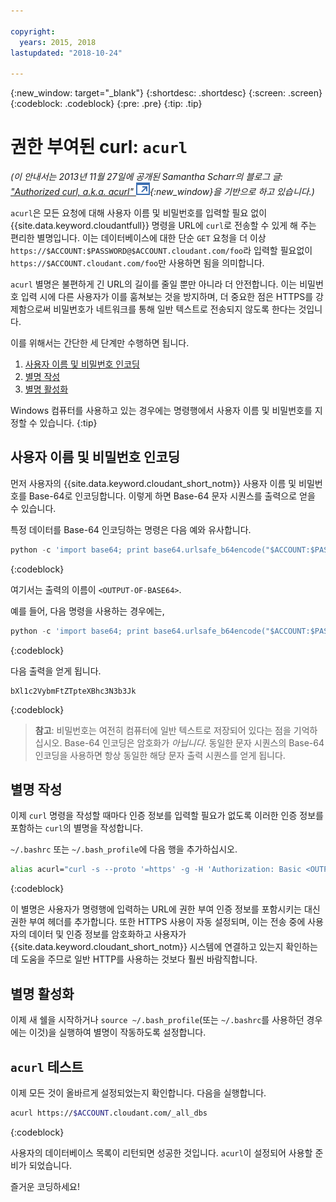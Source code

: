 ```yaml
---

copyright:
  years: 2015, 2018
lastupdated: "2018-10-24"

---
```


{:new_window: target="_blank"}
{:shortdesc: .shortdesc}
{:screen: .screen}
{:codeblock: .codeblock}
{:pre: .pre}
{:tip: .tip}

<!-- Acrolinx: 2017-05-10 -->

# 권한 부여된 curl: `acurl`

_(이 안내서는 2013년 11월 27일에 공개된 Samantha Scharr의 블로그 글: [
"Authorized curl, a.k.a. acurl" ![외부 링크 아이콘](../images/launch-glyph.svg "외부 링크 아이콘")](https://cloudant.com/blog/authorized-curl-a-k-a-acurl/){:new_window}을
기반으로 하고 있습니다.)_

`acurl`은 모든 요청에 대해 사용자 이름 및 비밀번호를 입력할 필요 없이
{{site.data.keyword.cloudantfull}} 명령을 URL에 `curl`로 전송할 수 있게 해 주는 편리한 별명입니다.
이는 데이터베이스에 대한 단순 `GET` 요청을 더 이상 `https://$ACCOUNT:$PASSWORD@$ACCOUNT.cloudant.com/foo`라 입력할 필요없이
`https://$ACCOUNT.cloudant.com/foo`만 사용하면 됨을 의미합니다.

`acurl` 별명은 불편하게 긴 URL의 길이를 줄일 뿐만 아니라 더 안전합니다.
이는 비밀번호 입력 시에 다른 사용자가 이를 훔쳐보는 것을 방지하며, 더 중요한 점은
HTTPS를 강제함으로써 비밀번호가 네트워크를 통해 일반 텍스트로 전송되지 않도록 한다는 것입니다.

이를 위해서는 간단한 세 단계만 수행하면 됩니다.

1.	[사용자 이름 및 비밀번호 인코딩](#encode-username-and-password)
2.	[별명 작성](#create-an-alias)
3.	[별명 활성화](#activate-the-alias)

Windows 컴퓨터를 사용하고 있는 경우에는 명령행에서 사용자 이름 및 비밀번호를 지정할 수 있습니다.
{:tip}

## 사용자 이름 및 비밀번호 인코딩

먼저 사용자의 {{site.data.keyword.cloudant_short_notm}} 사용자 이름 및 비밀번호를 Base-64로 인코딩합니다.
이렇게 하면 Base-64 문자 시퀀스를 출력으로 얻을 수 있습니다.

특정 데이터를 Base-64 인코딩하는 명령은 다음 예와 유사합니다.

```python
python -c 'import base64; print base64.urlsafe_b64encode("$ACCOUNT:$PASSWORD")'
```
{:codeblock}

여기서는 출력의 이름이 `<OUTPUT-OF-BASE64>`.

예를 들어, 다음 명령을 사용하는 경우에는,

```python
python -c 'import base64; print base64.urlsafe_b64encode("$ACCOUNT:$PASSWORD")'
```
{:codeblock}

다음 출력을 얻게 됩니다.

```
bXl1c2VybmFtZTpteXBhc3N3b3Jk
```
{:codeblock}

>	**참고**: 비밀번호는 여전히 컴퓨터에 일반 텍스트로 저장되어 있다는 점을 기억하십시오.
	Base-64 인코딩은 암호화가 _아닙니다_.
	동일한 문자 시퀀스의 Base-64 인코딩을 사용하면
	항상 동일한 해당 문자 출력 시퀀스를 얻게 됩니다.

## 별명 작성

이제 `curl` 명령을 작성할 때마다 인증 정보를 입력할 필요가 없도록 이러한 인증 정보를 포함하는 `curl`의 별명을 작성합니다.

`~/.bashrc` 또는 `~/.bash_profile`에 다음 행을 추가하십시오.

```sh
alias acurl="curl -s --proto '=https' -g -H 'Authorization: Basic <OUTPUT-OF-BASE64>'"
```
{:codeblock}

이 별명은 사용자가 명령행에 입력하는 URL에 권한 부여 인증 정보를 포함시키는 대신 권한 부여 헤더를 추가합니다.
또한 HTTPS 사용이 자동 설정되며, 이는 전송 중에 사용자의 데이터 및 인증 정보를 암호화하고
사용자가 {{site.data.keyword.cloudant_short_notm}} 시스템에 연결하고 있는지 확인하는 데 도움을 주므로 일반 HTTP를 사용하는 것보다 훨씬 바람직합니다.

## 별명 활성화

이제 새 쉘을 시작하거나 `source ~/.bash_profile`(또는 `~/.bashrc`를 사용하던 경우에는 이것)을 실행하여 별명이 작동하도록 설정합니다.

## `acurl` 테스트

이제 모든 것이 올바르게 설정되었는지 확인합니다.
다음을 실행합니다.

```sh
acurl https://$ACCOUNT.cloudant.com/_all_dbs
```
{:codeblock}

사용자의 데이터베이스 목록이 리턴되면 성공한 것입니다.
`acurl`이 설정되어 사용할 준비가 되었습니다.

즐거운 코딩하세요!
